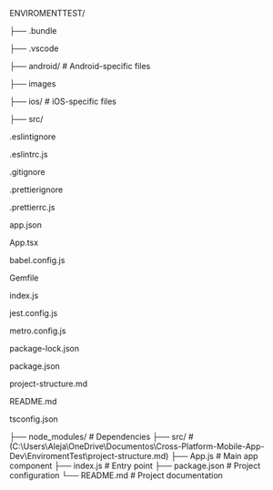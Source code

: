 ENVIROMENTTEST/

├── .bundle

├── .vscode

├── android/ # Android-specific files

├── images

├── ios/ # iOS-specific files

├── src/

.eslintignore

.eslintrc.js

.gitignore

.prettierignore

.prettierrc.js

app.json

App.tsx

babel.config.js

Gemfile

index.js

jest.config.js

metro.config.js

package-lock.json

package.json

project-structure.md

README.md

tsconfig.json

├── node_modules/ # Dependencies
├── src/ # (C:\Users\Aleja\OneDrive\Documentos\Cross-Platform-Mobile-App-Dev\EnviromentTest\project-structure.md)
├── App.js # Main app component
├── index.js # Entry point
├── package.json # Project configuration
└── README.md # Project documentation
